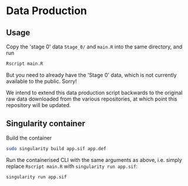 # Data Production

## Usage

Copy the 'stage 0' data `Stage_0/` and `main.R` into the same directory, and run

```sh
Rscript main.R
```

But you need to already have the 'Stage 0' data, which is not currently available to the public.
Sorry!

We intend to extend this data production script backwards to the original raw data downloaded from the various repositories, at which point this repository will be updated.


## Singularity container

Build the container

```sh
sudo singularity build app.sif app.def
```

Run the containerised CLI with the same arguments as above, i.e. simply replace `Rscript main.R` with `singularity run app.sif`:

```sh
singularity run app.sif 
```
